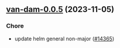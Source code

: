 

## [van-dam-0.0.5](https://github.com/truecharts/charts/compare/van-dam-0.0.4...van-dam-0.0.5) (2023-11-05)

### Chore

- update helm general non-major ([#14365](https://github.com/truecharts/charts/issues/14365))
  
  